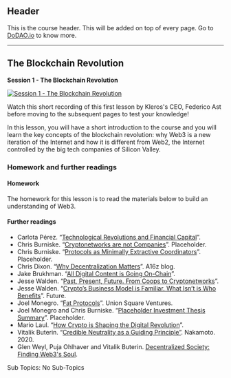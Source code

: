 ## Header
This is the course header. This will be added on top of every page. Go to [DoDAO.io](https://www.dodao.io) to know more.

 ---
 
 ## The Blockchain Revolution
 
  **Session 1 - The Blockchain Revolution**
 
 [![Session 1 - The Blockchain Revolution](https://img.youtube.com/vi/kAcZSGIrF-4/0.jpg)](https://www.youtube.com/watch?v=kAcZSGIrF-4)     
 
 Watch this short recording of this first lesson by Kleros's CEO, Federico Ast before moving to the subsequent pages to test your knowledge! 

In this lesson, you will have a short introduction to the course and you will learn the key concepts of the blockchain revolution: why Web3 is a new iteration of the Internet and how it is different from Web2, the Internet controlled by the big tech companies of Silicon Valley.


### Homework and further readings
#### Homework
The homework for this lesson is to read the materials below to build an understanding of Web3.

#### Further readings
- Carlota Pérez. “[Technological Revolutions and Financial Capital](https://books.google.com.uy/books/about/Technological_Revolutions_and_Financial.html?id=FNW5RriDOGAC&redir_esc=y)”.
- Chris Burniske. “[Cryptonetworks are not Companies](https://medium.com/@cburniske/cryptonetworks-are-not-companies-a307ad6a61ae)”. Placeholder.
- Chris Burniske. “[Protocols as Minimally Extractive Coordinators](https://www.placeholder.vc/blog/2019/10/6/protocols-as-minimally-extractive-coordinators)”. Placeholder.
- Chris Dixon. “[Why Decentralization Matters](https://onezero.medium.com/why-decentralization-matters-5e3f79f7638e)”. A16z blog.
- Jake Brukhman. “[All Digital Content is Going On-Chain](https://blog.coinfund.io/all-digital-content-is-going-on-chain-ae26a7071657)”.
- Jesse Walden. “[Past, Present, Future. From Coops to Cryptonetworks](https://a16z.com/2019/03/02/cooperatives-cryptonetworks/)”.
- Jesse Walden. “[Crypto’s Business Model is Familiar. What Isn’t is Who Benefits](https://future.com/crypto-business-model/)”. Future.
- Joel Monegro. “[Fat Protocols](https://www.usv.com/writing/2016/08/fat-protocols/)”. Union Square Ventures.
- Joel Monegro and Chris Burniske. “[Placeholder Investment Thesis Summary](https://www.placeholder.vc/blog/2018/2/13/thesis-summary)”. Placeholder.
- Mario Laul. “[How Crypto is Shaping the Digital Revolution](https://society.mirror.xyz/4jGQznFpgO1QvTg9VVtb7U7MYTHITuxkazUyDtnhwkI)”.
- Vitalik Buterin. “[Credible Neutrality as a Guiding Principle”](https://nakamoto.com/credible-neutrality/). Nakamoto. 2020.
- Glen Weyl, Puja Ohlhaver and Vitalik Buterin. [Decentralized Society: Finding Web3's Soul](https://papers.ssrn.com/sol3/papers.cfm?abstract_id=4105763).
 
    
 
 Sub Topics: No Sub-Topics    
 
